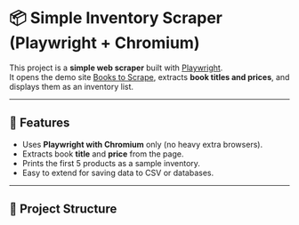 # 📦 Simple Inventory Scraper (Playwright + Chromium)

This project is a **simple web scraper** built with [Playwright](https://playwright.dev/python/).  
It opens the demo site [Books to Scrape](https://books.toscrape.com/), extracts **book titles and prices**, and displays them as an inventory list.

---

## 🚀 Features
- Uses **Playwright with Chromium** only (no heavy extra browsers).
- Extracts book **title** and **price** from the page.
- Prints the first 5 products as a sample inventory.
- Easy to extend for saving data to CSV or databases.

---

## 📂 Project Structure
